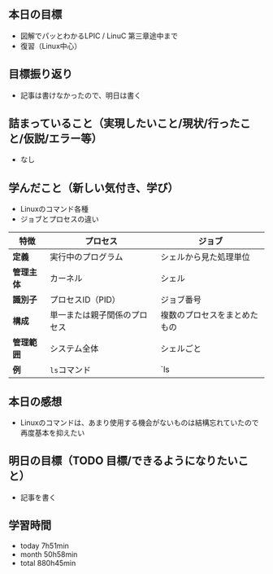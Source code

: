 ## 本日の目標
- 図解でパッとわかるLPIC / LinuC 第三章途中まで
- 復習（Linux中心）

## 目標振り返り
- 記事は書けなかったので、明日は書く

## 詰まっていること（実現したいこと/現状/行ったこと/仮説/エラー等）
- なし

## 学んだこと（新しい気付き、学び）
- Linuxのコマンド各種
- ジョブとプロセスの違い

| 特徴               | プロセス                          | ジョブ                          |
|--------------------|-----------------------------------|----------------------------------|
| **定義**           | 実行中のプログラム                | シェルから見た処理単位           |
| **管理主体**       | カーネル                          | シェル                          |
| **識別子**         | プロセスID（PID）                 | ジョブ番号                      |
| **構成**           | 単一または親子関係のプロセス      | 複数のプロセスをまとめたもの    |
| **管理範囲**       | システム全体                     | シェルごと                      |
| **例**             | `ls`コマンド                     | `ls | more`                     |

## 本日の感想
- Linuxのコマンドは、あまり使用する機会がないものは結構忘れていたので再度基本を抑えたい

## 明日の目標（TODO 目標/できるようになりたいこと）
- 記事を書く

## 学習時間
- today 7h51min
- month 50h58min
- total 880h45min
